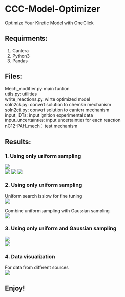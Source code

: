 # CCC-Model-Optimizer
Optimize Your Kinetic Model with One Click

## Requirments:  
  1. Cantera  
  2. Python3  
  3. Pandas  

## Files:  
  Mech_modifier.py:        main funtion  
  utils.py:                utilities  
  write_reactions.py:      wirte optimized model  
  soln2ck.py:              convert solution to chemkin mechanism  
  soln2cti.py:             convert solution to cantera mechanism  
  input_IDTs:              input ignition experimental data  
  input_uncertainties:     input uncertainties for each reaction  
  nC12-PAH_mech：           test mechanism  
  
## Results:

### 1. Using only uniform sampling  
![](https://github.com/fyang235/CCC-Model-Optimizer/blob/master/Mech_modifier_v3/Images/10_iterations.png)  
![](https://github.com/fyang235/CCC-Model-Optimizer/blob/master/Mech_modifier_v3/Images/20_iterations.png)
![](https://github.com/fyang235/CCC-Model-Optimizer/blob/master/Mech_modifier_v3/Images/30_iterations.png)
![](https://github.com/fyang235/CCC-Model-Optimizer/blob/master/Mech_modifier_v3/Images/40_iterations.png)  

### 2. Using only uniform sampling   
Uniform search is slow for fine tuning    
![](https://github.com/fyang235/CCC-Model-Optimizer/blob/master/Mech_modifier_v3/Images/uniform_search.png)  

Combine uniform sampling with Gaussian sampling  
![](https://github.com/fyang235/CCC-Model-Optimizer/blob/master/Mech_modifier_v3/Images/uniform_and%20gaussian_search.png)  

### 3. Using only uniform and Gaussian sampling 
![](https://github.com/fyang235/CCC-Model-Optimizer/blob/master/Mech_modifier_v3/Images/10_iterations_with_gaussian.png)  
![](https://github.com/fyang235/CCC-Model-Optimizer/blob/master/Mech_modifier_v3/Images/compare_uniform_and_gaussian_search.png) 

### 4. Data visualization
For data from different sources  
![](https://github.com/fyang235/CCC-Model-Optimizer/blob/master/Mech_modifier_v3/Images/data_visulization.png)  

## Enjoy!

